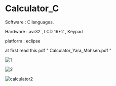 # Calculator_C

 Software : 
   C languages.

 Hardware : 
   avr32 , LCD 16*2 , Keypad

 platform : 
   eclipse

at first read this pdf " Calculator_Yara_Mohsen.pdf "

![1](https://user-images.githubusercontent.com/19962114/117554773-191fed00-b05a-11eb-8adb-c72fef082272.PNG)


![2](https://user-images.githubusercontent.com/19962114/117554776-1d4c0a80-b05a-11eb-9e1f-865532c1c646.PNG)



![calculator2](https://user-images.githubusercontent.com/19962114/117554781-2210be80-b05a-11eb-98a8-b77ae17c135e.png)

